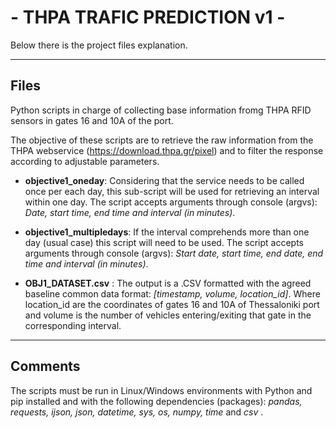 # - THPA TRAFIC PREDICTION v1 -

Below there is the project files explanation.

---

## Files
Python scripts in charge of collecting base information fromg THPA RFID sensors in gates 16 and 10A of the port.

The objective of these scripts are to retrieve the raw information from the THPA webservice (https://download.thpa.gr/pixel) and to filter the response according to adjustable parameters.

- **objective1_oneday**: Considering that the service needs to be called once per each day, this sub-script will be used for retrieving an interval within one day. The script accepts arguments through console (argvs): _Date, start time, end time and interval (in minutes)_.

- **objective1_multipledays**: If the interval comprehends more than one day (usual case) this script will need to be used. The script accepts arguments through console (argvs): _Start date, start time, end date, end time and interval (in minutes)_.

- **OBJ1_DATASET.csv** : The output is a .CSV formatted with the agreed baseline common data format: _[timestamp, volume, location_id]_. Where location_id are the coordinates of gates 16 and 10A of Thessaloniki port and volume is the number of vehicles entering/exiting that gate in the corresponding interval.


---

## Comments

The scripts must be run in Linux/Windows environments with Python and pip installed and with the following dependencies (packages): _pandas, requests, ijson, json, datetime, sys, os, numpy, time_ and _csv_ .
